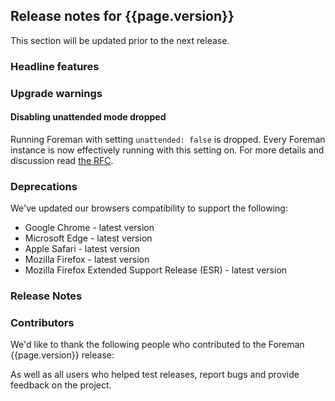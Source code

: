 ## Release notes for {{page.version}}

This section will be updated prior to the next release.

### Headline features

### Upgrade warnings

#### Disabling unattended mode dropped

Running Foreman with setting `unattended: false` is dropped.
Every Foreman instance is now effectively running with this setting on.
For more details and discussion read [the RFC](https://community.theforeman.org/t/rfc-remove-unattended-setting/10035).

### Deprecations

We've updated our browsers compatibility to support the following:

* Google Chrome - latest version
* Microsoft Edge - latest version
* Apple Safari - latest version
* Mozilla Firefox - latest version
* Mozilla Firefox Extended Support Release (ESR) - latest version

### Release Notes

### Contributors

We'd like to thank the following people who contributed to the Foreman {{page.version}} release:

<!-- update scripts/committers.rb with the correct versions and dates and fill this in -->

As well as all users who helped test releases, report bugs and provide feedback on the project.
